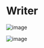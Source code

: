 # Writer
![image](https://user-images.githubusercontent.com/57843891/148690108-a4bc007d-2e6c-4674-8468-a7abb3c4b5f6.png)

![image](https://user-images.githubusercontent.com/57843891/148690134-b4d86a61-eaf1-4806-809f-46e4f7bd7693.png)

